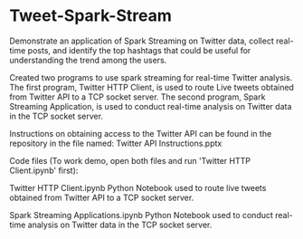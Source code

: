 # Tweet-Spark-Stream
Demonstrate an application of Spark Streaming on Twitter data, collect real-time posts, and identify the top hashtags that could be useful for understanding the trend among the users.

Created two programs to use spark streaming for real-time Twitter analysis. The first program, Twitter HTTP Client, is used to route Live tweets obtained from Twitter API to a TCP socket server. The second program, Spark Streaming Application, is used to conduct real-time analysis on Twitter data in the TCP socket server. 

Instructions on obtaining access to the Twitter API can be found in the repository in the file named: Twitter API Instructions.pptx

Code files (To work demo, open both files and run 'Twitter HTTP Client.ipynb' first):

Twitter HTTP Client.ipynb
Python Notebook used to route live tweets obtained from Twitter API to a TCP socket server.

Spark Streaming Applications.ipynb
Python Notebook used to conduct real-time analysis on Twitter data in the TCP socket server.
